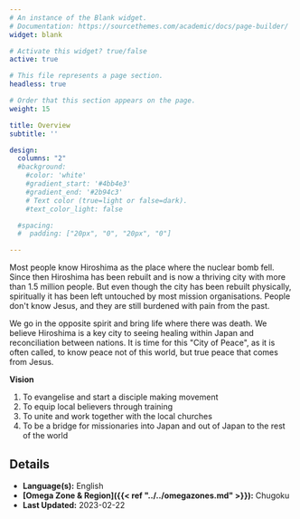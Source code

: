 ```yaml
---
# An instance of the Blank widget.
# Documentation: https://sourcethemes.com/academic/docs/page-builder/
widget: blank

# Activate this widget? true/false
active: true

# This file represents a page section.
headless: true

# Order that this section appears on the page.
weight: 15

title: Overview
subtitle: ''

design:
  columns: "2"
  #background:
    #color: 'white'
    #gradient_start: '#4bb4e3'
    #gradient_end: '#2b94c3'
    # Text color (true=light or false=dark).
    #text_color_light: false

  #spacing:
  #  padding: ["20px", "0", "20px", "0"]

---
```


Most people know Hiroshima as the place where the nuclear bomb fell. Since then Hiroshima has been rebuilt and is now a thriving city with more than 1.5 million people. But even though the city has been rebuilt physically, spiritually it has been left untouched by most mission organisations. People don't know Jesus, and they are still burdened with pain from the past.

We go in the opposite spirit and bring life where there was death. We believe Hiroshima is a key city to seeing healing within Japan and reconciliation between nations. It is time for this "City of Peace", as it is often called, to know peace not of this world, but true peace that comes from Jesus.
 
**Vision**
1) To evangelise and start a disciple making movement
2) To equip local believers through training
3) To unite and work together with the local churches
4) To be a bridge for missionaries into Japan and out of Japan to the rest of the world


## Details

* **Language(s):** English
* **[Omega Zone & Region]({{< ref "../../omegazones.md" >}}):** Chugoku
* **Last Updated:** 2023-02-22
